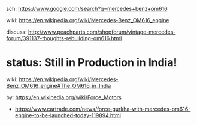 sch: https://www.google.com/search?q=mercedes+benz+om616

wiki: https://en.wikipedia.org/wiki/Mercedes-Benz_OM616_engine

discuss: http://www.peachparts.com/shopforum/vintage-mercedes-forum/391137-thoughts-rebuilding-om616.html

# status: Still in Production in India!
wiki: https://en.wikipedia.org/wiki/Mercedes-Benz_OM616_engine#The_OM616_in_India

by: https://en.wikipedia.org/wiki/Force_Motors
- https://www.cartrade.com/news/force-gurkha-with-mercedes-om616-engine-to-be-launched-today-119894.html
